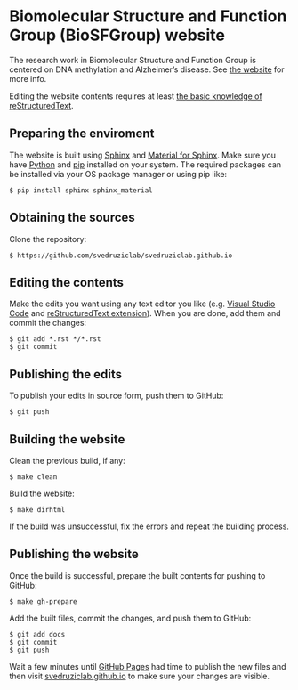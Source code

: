 # Biomolecular Structure and Function Group (BioSFGroup) website

The research work in Biomolecular Structure and Function Group is centered on DNA methylation and Alzheimer’s disease. See [the website](https://svedruziclab.github.io/) for more info.

Editing the website contents requires at least [the basic knowledge of reStructuredText](https://www.sphinx-doc.org/en/master/usage/restructuredtext/basics.html).

## Preparing the enviroment

The website is built using [Sphinx](https://www.sphinx-doc.org/en/master/) and [Material for Sphinx](https://bashtage.github.io/sphinx-material/). Make sure you have [Python](https://www.python.org/) and [pip](https://pip.pypa.io/) installed on your system. The required packages can be installed via your OS package manager or using pip like:

``` shell
$ pip install sphinx sphinx_material
```

## Obtaining the sources

Clone the repository:

``` shell
$ https://github.com/svedruziclab/svedruziclab.github.io
```

## Editing the contents

Make the edits you want using any text editor you like (e.g. [Visual Studio Code](https://code.visualstudio.com/) and [reStructuredText extension](https://www.restructuredtext.net/)). When you are done, add them and commit the changes:

``` shell
$ git add *.rst */*.rst
$ git commit
```

## Publishing the edits

To publish your edits in source form, push them to GitHub:

``` shell
$ git push
```

## Building the website

Clean the previous build, if any:

``` shell
$ make clean
```

Build the website:

``` shell
$ make dirhtml
```

If the build was unsuccessful, fix the errors and repeat the building process.

## Publishing the website

Once the build is successful, prepare the built contents for pushing to GitHub:

``` shell
$ make gh-prepare
```

Add the built files, commit the changes, and push them to GitHub:

``` shell
$ git add docs
$ git commit
$ git push
```

Wait a few minutes until [GitHub Pages](https://pages.github.com/) had time to publish the new files and then visit [svedruziclab.github.io](https://svedruziclab.github.io/) to make sure your changes are visible.
